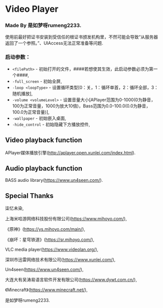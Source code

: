 # Video Player

### Made By 是如梦呀rumeng2233.

使用前最好把证书安装到受信任的根证书颁发机构里，不然可能会导致“从服务器返回了一个参照。”、UIAccess无法正常准备等问题.

### 启动参数：

- `<filePath>` - 初始打开的文件，####若想使其生效，此启动参数必须为第一个####,
- `-full_screen` - 初始全屏,
- `-loop <loopType>` - 设置循环类型[0：关，1：循环单首，2：循环全部，3：随机播放],
- `-volume <volumeLevel>` - 设置音量大小[APlayer范围为0-1000(0为静音，100为正常音量，1000为放大10倍)，Bass范围为0.0-100.0(0.0为静音，100.0为正常音量)],
- `-wallpaper` - 初始嵌入桌面,
- `-hide_control` - 初始隐藏下方播放控件,

## Video playback function

APlayer媒体播放引擎(http://aplayer.open.xunlei.com/index.html).

## Audio playback function

BASS audio library(https://www.un4seen.com/).

## Special Thanks

柒忆未染,

上海米哈游网络科技股份有限公司(https://www.mihoyo.com/),

《原神》(https://ys.mihoyo.com/main/),

《崩坏：星穹铁道》(https://sr.mihoyo.com/),

VLC media player(https://www.videolan.org/),

深圳市迅雷网络技术有限公司(https://www.xunlei.com/),

Un4seen(https://www.un4seen.com/),

大连大有吴涛易语言软件开发有限公司(https://www.dywt.com.cn/),

《Minecraft》(https://www.minecraft.net/),

是如梦呀rumeng2233.
